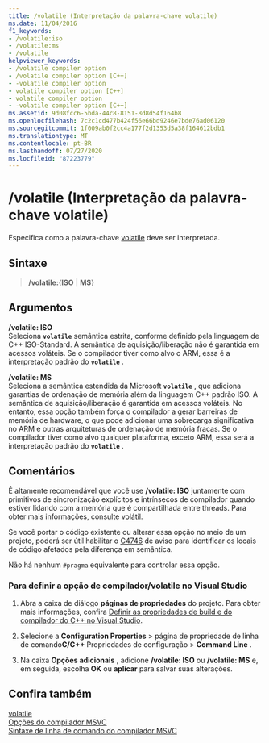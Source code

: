```yaml
---
title: /volatile (Interpretação da palavra-chave volatile)
ms.date: 11/04/2016
f1_keywords:
- /volatile:iso
- /volatile:ms
- /volatile
helpviewer_keywords:
- /volatile compiler option
- /volatile compiler option [C++]
- -volatile compiler option
- volatile compiler option [C++]
- volatile compiler option
- -volatile compiler option [C++]
ms.assetid: 9d08fcc6-5bda-44c8-8151-8d8d54f164b8
ms.openlocfilehash: 7c2c1cd477b424f56e66bd9246e7bde76ad06120
ms.sourcegitcommit: 1f009ab0f2cc4a177f2d1353d5a38f164612bdb1
ms.translationtype: MT
ms.contentlocale: pt-BR
ms.lasthandoff: 07/27/2020
ms.locfileid: "87223779"
---
```

# <a name="volatile-volatile-keyword-interpretation"></a>/volatile (Interpretação da palavra-chave volatile)

Especifica como a palavra-chave [volatile](../../cpp/volatile-cpp.md) deve ser interpretada.

## <a name="syntax"></a>Sintaxe

> **/volatile:**{**ISO** | **MS**}

## <a name="arguments"></a>Argumentos

**/volatile: ISO**<br/>
Seleciona **`volatile`** semântica estrita, conforme definido pela linguagem de C++ ISO-Standard. A semântica de aquisição/liberação não é garantida em acessos voláteis. Se o compilador tiver como alvo o ARM, essa é a interpretação padrão do **`volatile`** .

**/volatile: MS**<br/>
Seleciona a semântica estendida da Microsoft **`volatile`** , que adiciona garantias de ordenação de memória além da linguagem C++ padrão ISO. A semântica de aquisição/liberação é garantida em acessos voláteis. No entanto, essa opção também força o compilador a gerar barreiras de memória de hardware, o que pode adicionar uma sobrecarga significativa no ARM e outras arquiteturas de ordenação de memória fracas. Se o compilador tiver como alvo qualquer plataforma, exceto ARM, essa será a interpretação padrão do **`volatile`** .

## <a name="remarks"></a>Comentários

É altamente recomendável que você use **/volatile: ISO** juntamente com primitivos de sincronização explícitos e intrínsecos de compilador quando estiver lidando com a memória que é compartilhada entre threads. Para obter mais informações, consulte [volátil](../../cpp/volatile-cpp.md).

Se você portar o código existente ou alterar essa opção no meio de um projeto, poderá ser útil habilitar o [C4746](../../error-messages/compiler-warnings/compiler-warning-c4746.md) de aviso para identificar os locais de código afetados pela diferença em semântica.

Não há nenhum `#pragma` equivalente para controlar essa opção.

### <a name="to-set-the-volatile-compiler-option-in-visual-studio"></a>Para definir a opção de compilador/volatile no Visual Studio

1. Abra a caixa de diálogo **páginas de propriedades** do projeto. Para obter mais informações, confira [Definir as propriedades de build e do compilador do C++ no Visual Studio](../working-with-project-properties.md).

1. Selecione a **Configuration Properties**  >  página de propriedade de linha de comando**C/C++** Propriedades de configuração  >  **Command Line** .

1. Na caixa **Opções adicionais** , adicione **/volatile: ISO** ou **/volatile: MS** e, em seguida, escolha **OK** ou **aplicar** para salvar suas alterações.

## <a name="see-also"></a>Confira também

[volatile](../../cpp/volatile-cpp.md)<br/>
[Opções do compilador MSVC](compiler-options.md)<br/>
[Sintaxe de linha de comando do compilador MSVC](compiler-command-line-syntax.md)
